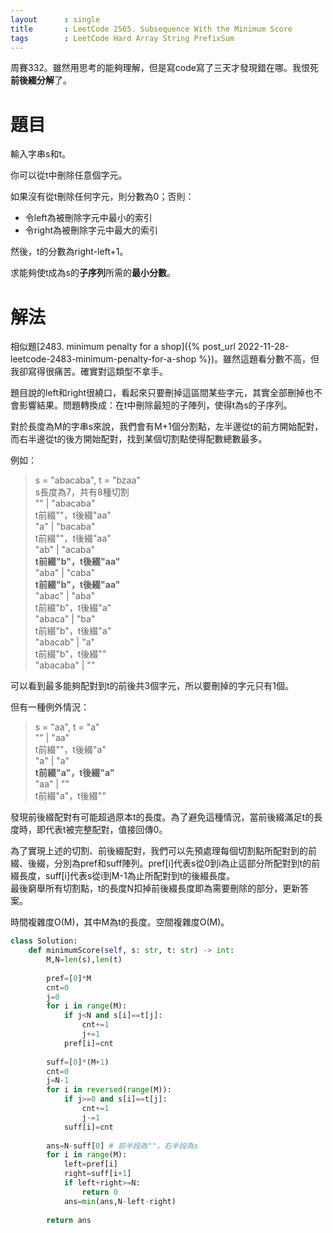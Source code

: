 ```yaml
--- 
layout      : single
title       : LeetCode 2565. Subsequence With the Minimum Score
tags        : LeetCode Hard Array String PrefixSum
---
```

周賽332。雖然用思考的能夠理解，但是寫code寫了三天才發現錯在哪。我恨死**前後綴分解**了。  

# 題目
輸入字串s和t。  

你可以從t中刪除任意個字元。  

如果沒有從t刪除任何字元，則分數為0；否則：  
- 令left為被刪除字元中最小的索引  
- 令right為被刪除字元中最大的索引  

然後，t的分數為right-left+1。  

求能夠使t成為s的**子序列**所需的**最小分數**。  

# 解法
相似題[2483. minimum penalty for a shop]({% post_url 2022-11-28-leetcode-2483-minimum-penalty-for-a-shop %})。雖然這題看分數不高，但我卻寫得很痛苦。確實對這類型不拿手。  

題目說的left和right很繞口，看起來只要刪掉這區間某些字元，其實全部刪掉也不會影響結果。問題轉換成：在t中刪除最短的子陣列，使得t為s的子序列。  

對於長度為M的字串s來說，我們會有M+1個分割點，左半邊從t的前方開始配對，而右半邊從t的後方開始配對，找到某個切割點使得配數總數最多。  

例如：  
> s = "abacaba", t = "bzaa"  
> s長度為7，共有8種切割  
> "" | "abacaba"  
> t前綴""，t後綴"aa"  
> "a" | "bacaba"  
> t前綴""，t後綴"aa"  
> "ab" | "acaba"  
> **t前綴"b"，t後綴"aa"**  
> "aba" | "caba"  
> **t前綴"b"，t後綴"aa"**  
> "abac" | "aba"  
> t前綴"b"，t後綴"a"  
> "abaca" | "ba"  
> t前綴"b"，t後綴"a"  
> "abacab" | "a"  
> t前綴"b"，t後綴""  
> "abacaba" | ""  

可以看到最多能夠配對到t的前後共3個字元，所以要刪掉的字元只有1個。  

但有一種例外情況：  
> s = "aa", t = "a"  
> "" | "aa"  
> t前綴""，t後綴"a"  
> "a" | "a"  
> **t前綴"a"，t後綴"a"**  
> "aa" | ""  
> t前綴"a"，t後綴""  

發現前後綴配對有可能超過原本t的長度。為了避免這種情況，當前後綴滿足t的長度時，即代表t被完整配對，值接回傳0。  

為了實現上述的切割、前後綴配對，我們可以先預處理每個切割點所配對到的前綴、後綴，分別為pref和suff陣列。pref[i]代表s從0到i為止這部分所配對到t的前綴長度，suff[i]代表s從i到M-1為止所配對到t的後綴長度。  
最後窮舉所有切割點，t的長度N扣掉前後綴長度即為需要刪除的部分，更新答案。  

時間複雜度O(M)，其中M為t的長度。空間複雜度O(M)。  

```python
class Solution:
    def minimumScore(self, s: str, t: str) -> int:
        M,N=len(s),len(t)
        
        pref=[0]*M
        cnt=0
        j=0
        for i in range(M):
            if j<N and s[i]==t[j]:
                cnt+=1
                j+=1
            pref[i]=cnt
            
        suff=[0]*(M+1)
        cnt=0
        j=N-1
        for i in reversed(range(M)):
            if j>=0 and s[i]==t[j]:
                cnt+=1
                j-=1
            suff[i]=cnt
            
        ans=N-suff[0] # 前半段為""，右半段為s  
        for i in range(M):
            left=pref[i]
            right=suff[i+1]
            if left+right>=N:
                return 0
            ans=min(ans,N-left-right)
            
        return ans
```
